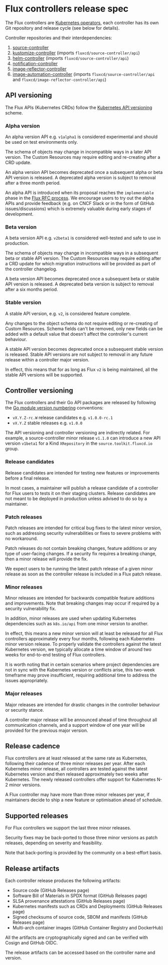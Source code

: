 # Flux controllers release spec

The Flux controllers are 
[Kubernetes operators](https://kubernetes.io/docs/concepts/extend-kubernetes/operator/),
each controller has its own Git repository and release cycle (see below for details).

Controller repositories and their interdependencies:

1. [source-controller](https://github.com/fluxcd/source-controller)
2. [kustomize-controller](https://github.com/fluxcd/kustomize-controller) (imports `fluxcd/source-controller/api`)
3. [helm-controller](https://github.com/fluxcd/helm-controller) (imports `fluxcd/source-controller/api`)
4. [notification-controller](https://github.com/fluxcd/notification-controller)
5. [image-reflector-controller](https://github.com/fluxcd/image-reflector-controller)
6. [image-automation-controller](https://github.com/fluxcd/image-automation-controller) (imports `fluxcd/source-controller/api` and `fluxcd/image-reflector-controller/api`)

## API versioning 

The Flux APIs (Kubernetes CRDs) follow the
[Kubernetes API versioning](https://kubernetes.io/docs/reference/using-api/#api-versioning) scheme.

### Alpha version

An alpha version API e.g. `v1alpha1` is considered experimental and should be used on
test environments only.

The schema of objects may change in incompatible ways in a later API version.
The Custom Resources may require editing and re-creating after a CRD update.

An alpha version API becomes deprecated once a subsequent alpha or beta API version is released.
A deprecated alpha version is subject to removal after a three month period.

An alpha API is introduced when its proposal reaches the  `implementable` phase in the
[Flux RFC process](https://github.com/fluxcd/flux2/tree/main/rfcs).
We encourage users to try out the alpha APIs and provide feedback
(e.g. on CNCF Slack or in the form of GitHub issues/discussions)
which is extremely valuable during early stages of development.

### Beta version

A beta version API e.g. `v2beta1` is considered well-tested and safe to use in production.

The schema of objects may change in incompatible ways in a subsequent beta or stable API version.
The Custom Resources may require editing after a CRD update for which migration instructions will be
provided as part of the controller changelog.

A beta version API becomes deprecated once a subsequent beta or stable API version is released. 
A deprecated beta version is subject to removal after a six months period.

### Stable version

A stable API version, e.g. `v2`, is considered feature complete.

Any changes to the object schema do not require editing or re-creating of Custom Resources.
Schema fields can't be removed, only new fields can be added with a default value that
doesn't affect the controller's current behaviour.

A stable API version becomes deprecated once a subsequent stable version is released.
Stable API versions are not subject to removal in any future release within a controller major version.

In effect, this means that for as long as Flux `v2` is being maintained, all the stable API versions 
will be supported.

## Controller versioning

The Flux controllers and their Go API packages are released by following the
[Go module version numbering](https://go.dev/doc/modules/version-numbers) conventions:

- `vX.Y.Z-rc.W` release candidates e.g. `v1.0.0-rc.1`
- `vX.Y.Z` stable releases e.g. `v1.0.0`

The API versioning and controller versioning are indirectly related. For example,
a source-controller minor release `v1.1.0` can introduce a new API version
`v1beta1` for a Kind `XRepository` in the `source.toolkit.fluxcd.io` group.

### Release candidates

Release candidates are intended for testing new features or improvements before a final release.

In most cases, a maintainer will publish a release candidate of a controller for Flux users
to tests it on their staging clusters. Release candidates are not meant to be deployed in production
unless advised to do so by a maintainer.

### Patch releases

Patch releases are intended for critical bug fixes to the latest minor version, such as addressing security
vulnerabilities or fixes to severe problems with no workaround.

Patch releases do not contain breaking changes, feature additions or any type of user-facing changes.
If a security fix requires a breaking change, then a minor release will provide the fix.

We expect users to be running the latest patch release of a given minor release as soon as the
controller release is included in a Flux patch release.

### Minor releases

Minor releases are intended for backwards compatible feature additions and improvements.
Note that breaking changes may occur if required by a security vulnerability fix.

In addition, minor releases are used when updating Kubernetes dependencies such
as `k8s.io/api` from one minor version to another.

In effect, this means a new minor version will at least be released for all Flux
controllers approximately every four months, following each Kubernetes minor version release.
To properly validate the controllers against the latest Kubernetes version,
we typically allocate a time window of around two weeks for end-to-end testing of Flux controllers.

It is worth noting that in certain scenarios where project dependencies are not in sync with
the Kubernetes version or conflicts arise, this two-week timeframe may prove insufficient,
requiring additional time to address the issues appropriately.

### Major releases

Major releases are intended for drastic changes in the controller behaviour or security stance.

A controller major release will be announced ahead of time throughout all communication channels,
and a support window of one year will be provided for the previous major version.

## Release cadence

Flux controllers are at least released at the same rate as Kubernetes, following their cadence of three
minor releases per year. After each Kubernetes minor release, all controllers are tested against the latest
Kubernetes version and then released approximately two weeks after Kubernetes.
The newly released controllers offer support for Kubernetes N-2 minor versions.

A Flux controller may have more than three minor releases per year, if maintainers decide to ship a 
new feature or optimisation ahead of schedule.

## Supported releases

For Flux controllers we support the last three minor releases.

Security fixes may be back-ported to those three minor versions as patch releases,
depending on severity and feasibility.

Note that back-porting is provided by the community on a best-effort basis.

## Release artifacts

Each controller release produces the following artifacts:

- Source code (GitHub Releases page)
- Software Bill of Materials in SPDX format (GitHub Releases page)
- SLSA provenance attestations (GitHub Releases page)
- Kubernetes manifests such as CRDs and Deployments (GitHub Releases page)
- Signed checksums of source code, SBOM and manifests (GitHub Releases page)
- Multi-arch container images (GitHub Container Registry and DockerHub)

All the artifacts are cryptographically signed and can be verified with Cosign and GitHub OIDC.

The release artifacts can be accessed based on the controller name and version.

